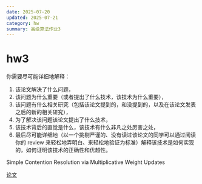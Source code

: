 ```yaml
---
date: 2025-07-20
updated: 2025-07-21
category: hw
summary: 高级算法作业3
---
```

# hw3

你需要尽可能详细地解释：

1. 该论文解决了什么问题，
2. 该问题为什么重要（或者提出了什么技术，该技术为什么重要），
3. 该问题有什么相关研究（包括该论文提到的，和没提到的，以及在该论文发表之后的新的相关研究），
4. 为了解决该问题该论文提出了什么技术，
5. 该技术背后的直觉是什么，该技术有什么非凡之处厉害之处，
6. 最后尽可能详细地（以一个挑剔严谨的、没有读过该论文的同学可以通过阅读你的 review 来轻松地弄明白、来轻松地验证为标准）解释该技术是如何实现的，如何证明该技术的正确性和优越性。



Simple Contention Resolution via Multiplicative Weight Updates

[论文](https://drops.dagstuhl.de/entities/document/10.4230/OASIcs.SOSA.2019.16)

